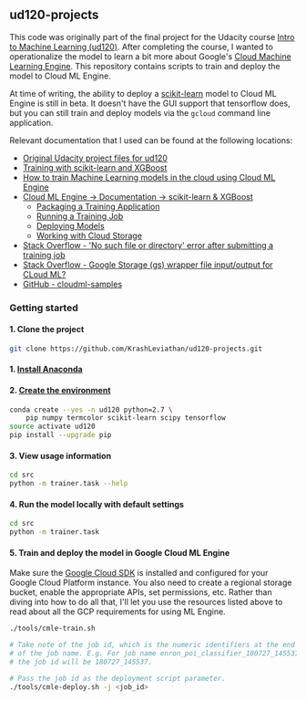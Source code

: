## ud120-projects

This code was originally part of the final project for the Udacity course
[Intro to Machine Learning (ud120)](https://www.udacity.com/course/intro-to-machine-learning--ud120).
After completing the course, I wanted to operationalize the model to learn a
bit more about Google's [Cloud Machine Learning Engine](https://cloud.google.com/ml-engine/).
This repository contains scripts to train and deploy the model to Cloud ML Engine.

At time of writing, the ability to deploy a [scikit-learn](http://scikit-learn.org/stable/)
model to Cloud ML Engine is still in beta. It doesn't have the GUI support that tensorflow does,
but you can still train and deploy models via the `gcloud` command line application.

Relevant documentation that I used can be found at the following locations:

- [Original Udacity project files for ud120](https://github.com/udacity/ud120-projects)
- [Training with scikit-learn and XGBoost](https://cloud.google.com/ml-engine/docs/scikit/getting-started-training)
- [How to train Machine Learning models in the cloud using Cloud ML Engine](https://towardsdatascience.com/how-to-train-machine-learning-models-in-the-cloud-using-cloud-ml-engine-3f0d935294b3)
- [Cloud ML Engine -> Documentation -> scikit-learn & XGBoost](https://cloud.google.com/ml-engine/docs/scikit/)
  - [Packaging a Training Application](https://cloud.google.com/ml-engine/docs/scikit/packaging-trainer)
  - [Running a Training Job](https://cloud.google.com/ml-engine/docs/scikit/training-jobs)
  - [Deploying Models](https://cloud.google.com/ml-engine/docs/scikit/deploying-models)
  - [Working with Cloud Storage](https://cloud.google.com/ml-engine/docs/scikit/working-with-cloud-storage)
- [Stack Overflow - 'No such file or directory' error after submitting a training job](https://stackoverflow.com/questions/39775417/no-such-file-or-directory-error-after-submitting-a-training-job)
- [Stack Overflow - Google Storage (gs) wrapper file input/output for CLoud ML?](https://stackoverflow.com/questions/40396552/google-storage-gs-wrapper-file-input-out-for-cloud-ml)
- [GitHub - cloudml-samples](https://github.com/GoogleCloudPlatform/cloudml-samples)


### Getting started

#### 1. Clone the project

```bash
git clone https://github.com/KrashLeviathan/ud120-projects.git
```

#### 1. [Install Anaconda](https://www.anaconda.com/download/)

#### 2. [Create the environment](https://conda.io/docs/user-guide/tasks/manage-environments.html#creating-an-environment-with-commands)

```bash
conda create --yes -n ud120 python=2.7 \
    pip numpy termcolor scikit-learn scipy tensorflow
source activate ud120
pip install --upgrade pip
```

#### 3. View usage information

```bash
cd src
python -m trainer.task --help
```

#### 4. Run the model locally with default settings

```bash
cd src
python -m trainer.task
```

#### 5. Train and deploy the model in Google Cloud ML Engine

Make sure the [Google Cloud SDK](https://cloud.google.com/sdk/install) is installed
and configured for your Google Cloud Platform instance. You also need to create a
regional storage bucket, enable the appropriate APIs, set permissions, etc. Rather than diving
into how to do all that, I'll let you use the resources listed above to read about all
the GCP requirements for using ML Engine.


```bash
./tools/cmle-train.sh

# Take note of the job id, which is the numeric identifiers at the end
# of the job name. E.g. For job name enron_poi_classifier_180727_145537,
# the job id will be 180727_145537.

# Pass the job id as the deployment script parameter. 
./tools/cmle-deploy.sh -j <job_id>
```
